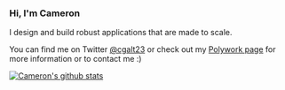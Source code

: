 ### Hi, I'm Cameron

I design and build robust applications that are made to scale.

You can find me on Twitter [@cgalt23](https://twitter.com/cgalt23) or check out my [Polywork page](https://www.polywork.com/cameron) for more information or to contact me :)


[![Cameron's github stats](https://github-readme-stats.vercel.app/api?username=cameronb23&count_private=true&show_icons=true&theme=cobalt)](https://github.com/anuraghazra/github-readme-stats)
